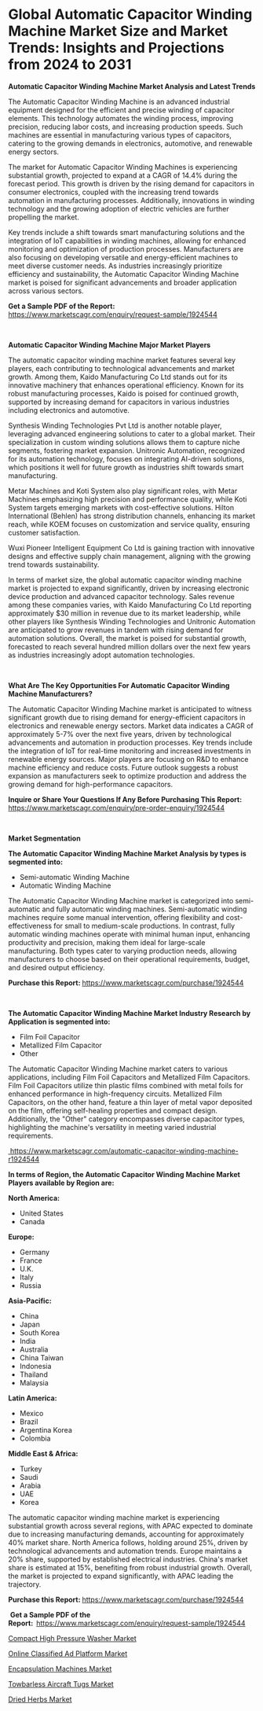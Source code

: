 <p><h1>Global Automatic Capacitor Winding Machine Market Size and Market Trends: Insights and Projections from 2024 to 2031</h1></p><p><strong>Automatic Capacitor Winding Machine Market Analysis and Latest Trends</strong></p>
<p><p>The Automatic Capacitor Winding Machine is an advanced industrial equipment designed for the efficient and precise winding of capacitor elements. This technology automates the winding process, improving precision, reducing labor costs, and increasing production speeds. Such machines are essential in manufacturing various types of capacitors, catering to the growing demands in electronics, automotive, and renewable energy sectors.</p><p>The market for Automatic Capacitor Winding Machines is experiencing substantial growth, projected to expand at a CAGR of 14.4% during the forecast period. This growth is driven by the rising demand for capacitors in consumer electronics, coupled with the increasing trend towards automation in manufacturing processes. Additionally, innovations in winding technology and the growing adoption of electric vehicles are further propelling the market.</p><p>Key trends include a shift towards smart manufacturing solutions and the integration of IoT capabilities in winding machines, allowing for enhanced monitoring and optimization of production processes. Manufacturers are also focusing on developing versatile and energy-efficient machines to meet diverse customer needs. As industries increasingly prioritize efficiency and sustainability, the Automatic Capacitor Winding Machine market is poised for significant advancements and broader application across various sectors.</p></p>
<p><strong>Get a Sample PDF of the Report:&nbsp;</strong> <a href="https://www.marketscagr.com/enquiry/request-sample/1924544?utm_campaign=1576&utm_medium=2&utm_source=Github&utm_content=ia&utm_term=24102024&utm_id=automatic-capacitor-winding-machine">https://www.marketscagr.com/enquiry/request-sample/1924544</a></p>
<p>&nbsp;</p>
<p><strong>Automatic Capacitor Winding Machine Major Market Players</strong></p>
<p><p>The automatic capacitor winding machine market features several key players, each contributing to technological advancements and market growth. Among them, Kaido Manufacturing Co Ltd stands out for its innovative machinery that enhances operational efficiency. Known for its robust manufacturing processes, Kaido is poised for continued growth, supported by increasing demand for capacitors in various industries including electronics and automotive.</p><p>Synthesis Winding Technologies Pvt Ltd is another notable player, leveraging advanced engineering solutions to cater to a global market. Their specialization in custom winding solutions allows them to capture niche segments, fostering market expansion. Unitronic Automation, recognized for its automation technology, focuses on integrating AI-driven solutions, which positions it well for future growth as industries shift towards smart manufacturing.</p><p>Metar Machines and Koti System also play significant roles, with Metar Machines emphasizing high precision and performance quality, while Koti System targets emerging markets with cost-effective solutions. Hilton International (Behlen) has strong distribution channels, enhancing its market reach, while KOEM focuses on customization and service quality, ensuring customer satisfaction.</p><p>Wuxi Pioneer Intelligent Equipment Co Ltd is gaining traction with innovative designs and effective supply chain management, aligning with the growing trend towards sustainability.</p><p>In terms of market size, the global automatic capacitor winding machine market is projected to expand significantly, driven by increasing electronic device production and advanced capacitor technology. Sales revenue among these companies varies, with Kaido Manufacturing Co Ltd reporting approximately $30 million in revenue due to its market leadership, while other players like Synthesis Winding Technologies and Unitronic Automation are anticipated to grow revenues in tandem with rising demand for automation solutions. Overall, the market is poised for substantial growth, forecasted to reach several hundred million dollars over the next few years as industries increasingly adopt automation technologies.</p></p>
<p>&nbsp;</p>
<p><strong>What Are The Key Opportunities For Automatic Capacitor Winding Machine Manufacturers?</strong></p>
<p><p>The Automatic Capacitor Winding Machine market is anticipated to witness significant growth due to rising demand for energy-efficient capacitors in electronics and renewable energy sectors. Market data indicates a CAGR of approximately 5-7% over the next five years, driven by technological advancements and automation in production processes. Key trends include the integration of IoT for real-time monitoring and increased investments in renewable energy sources. Major players are focusing on R&D to enhance machine efficiency and reduce costs. Future outlook suggests a robust expansion as manufacturers seek to optimize production and address the growing demand for high-performance capacitors.</p></p>
<p><strong>Inquire or Share Your Questions If Any Before Purchasing This Report:</strong> <a href="https://www.marketscagr.com/enquiry/pre-order-enquiry/1924544?utm_campaign=1576&utm_medium=2&utm_source=Github&utm_content=ia&utm_term=24102024&utm_id=automatic-capacitor-winding-machine">https://www.marketscagr.com/enquiry/pre-order-enquiry/1924544</a></p>
<p>&nbsp;</p>
<p><strong>Market Segmentation</strong></p>
<p><strong>The Automatic Capacitor Winding Machine Market Analysis by types is segmented into:</strong></p>
<p><ul><li>Semi-automatic Winding Machine</li><li>Automatic Winding Machine</li></ul></p>
<p><p>The Automatic Capacitor Winding Machine market is categorized into semi-automatic and fully automatic winding machines. Semi-automatic winding machines require some manual intervention, offering flexibility and cost-effectiveness for small to medium-scale productions. In contrast, fully automatic winding machines operate with minimal human input, enhancing productivity and precision, making them ideal for large-scale manufacturing. Both types cater to varying production needs, allowing manufacturers to choose based on their operational requirements, budget, and desired output efficiency.</p></p>
<p><strong>Purchase this Report:&nbsp;</strong><a href="https://www.marketscagr.com/purchase/1924544?utm_campaign=1576&utm_medium=2&utm_source=Github&utm_content=ia&utm_term=24102024&utm_id=automatic-capacitor-winding-machine">https://www.marketscagr.com/purchase/1924544</a></p>
<p>&nbsp;</p>
<p><strong>The Automatic Capacitor Winding Machine Market Industry Research by Application is segmented into:</strong></p>
<p><ul><li>Film Foil Capacitor</li><li>Metallized Film Capacitor</li><li>Other</li></ul></p>
<p><p>The Automatic Capacitor Winding Machine market caters to various applications, including Film Foil Capacitors and Metallized Film Capacitors. Film Foil Capacitors utilize thin plastic films combined with metal foils for enhanced performance in high-frequency circuits. Metallized Film Capacitors, on the other hand, feature a thin layer of metal vapor deposited on the film, offering self-healing properties and compact design. Additionally, the "Other" category encompasses diverse capacitor types, highlighting the machine's versatility in meeting varied industrial requirements.</p></p>
<p><a href="https://www.marketscagr.com/automatic-capacitor-winding-machine-r1924544?utm_campaign=1576&utm_medium=2&utm_source=Github&utm_content=ia&utm_term=24102024&utm_id=automatic-capacitor-winding-machine">&nbsp;https://www.marketscagr.com/automatic-capacitor-winding-machine-r1924544</a></p>
<p><strong>In terms of Region, the Automatic Capacitor Winding Machine Market Players available by Region are:</strong></p>
<p>
    <p> <strong> North America: </strong>
        <ul>
            <li>United States</li>
            <li>Canada</li>
        </ul>
        </p> 
    <p> <strong> Europe: </strong>
        <ul>
            <li>Germany</li>
            <li>France</li>
            <li>U.K.</li>
            <li>Italy</li>
            <li>Russia</li>
        </ul>
        </p> 
    <p> <strong> Asia-Pacific: </strong>
        <ul>
            <li>China</li>
            <li>Japan</li>
            <li>South Korea</li>
            <li>India</li>
            <li>Australia</li>
            <li>China Taiwan</li>
            <li>Indonesia</li>
            <li>Thailand</li>
            <li>Malaysia</li>
        </ul>
        </p> 
    <p> <strong> Latin America: </strong>
        <ul>
            <li>Mexico</li>
            <li>Brazil</li>
            <li>Argentina Korea</li>
            <li>Colombia</li>
        </ul>
        </p> 
    <p> <strong> Middle East & Africa: </strong>
        <ul>
            <li>Turkey</li>
            <li>Saudi</li>
            <li>Arabia</li>
            <li>UAE</li>
            <li>Korea</li>
        </ul>
    </p>
    </p>
<p><p>The automatic capacitor winding machine market is experiencing substantial growth across several regions, with APAC expected to dominate due to increasing manufacturing demands, accounting for approximately 40% market share. North America follows, holding around 25%, driven by technological advancements and automation trends. Europe maintains a 20% share, supported by established electrical industries. China's market share is estimated at 15%, benefiting from robust industrial growth. Overall, the market is projected to expand significantly, with APAC leading the trajectory.</p></p>
<p><strong>Purchase this Report: </strong><a href="https://www.marketscagr.com/purchase/1924544?utm_campaign=1576&utm_medium=2&utm_source=Github&utm_content=ia&utm_term=24102024&utm_id=automatic-capacitor-winding-machine">https://www.marketscagr.com/purchase/1924544</a></p>
<p>&nbsp;<strong>Get a Sample PDF of the Report:&nbsp;&nbsp;</strong><a href="https://www.marketscagr.com/enquiry/request-sample/1924544?utm_campaign=1576&utm_medium=2&utm_source=Github&utm_content=ia&utm_term=24102024&utm_id=automatic-capacitor-winding-machine">https://www.marketscagr.com/enquiry/request-sample/1924544</a></p>
<p><strong></strong></p>
<p><p><a href="https://github.com/YashRP12/Market-Research-Report-List-6/blob/main/compact-high-pressure-washer-market.md?utm_campaign=1576&utm_medium=2&utm_source=Github&utm_content=ia&utm_term=24102024&utm_id=automatic-capacitor-winding-machine">Compact High Pressure Washer Market</a></p><p><a href="https://www.linkedin.com/pulse/online-classified-ad-platform-market-global-insights-regional-srqgf?utm_campaign=1576&utm_medium=2&utm_source=Github&utm_content=ia&utm_term=24102024&utm_id=automatic-capacitor-winding-machine">Online Classified Ad Platform Market</a></p><p><a href="https://issuu.com/reportprime-2/docs/encapsulation-machines-market-size-_f2402850b14975?utm_campaign=1576&utm_medium=2&utm_source=Github&utm_content=ia&utm_term=24102024&utm_id=automatic-capacitor-winding-machine">Encapsulation Machines Market</a></p><p><a href="https://www.linkedin.com/pulse/navigating-towbarless-aircraft-tugs-market-expert-analysis-forecast-yytve?utm_campaign=1576&utm_medium=2&utm_source=Github&utm_content=ia&utm_term=24102024&utm_id=automatic-capacitor-winding-machine">Towbarless Aircraft Tugs Market</a></p><p><a href="https://www.linkedin.com/pulse/dried-herbs-market-research-report-forecast-growth-prospects-ugoze?utm_campaign=1576&utm_medium=2&utm_source=Github&utm_content=ia&utm_term=24102024&utm_id=automatic-capacitor-winding-machine">Dried Herbs Market</a></p></p>